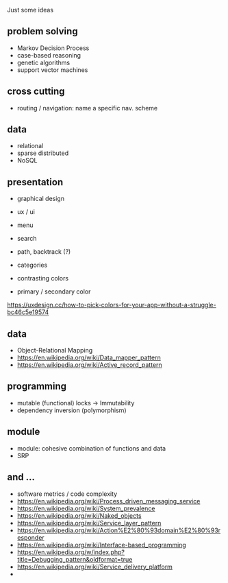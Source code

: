 Just some ideas

## problem solving

* Markov Decision Process
* case-based reasoning
* genetic algorithms
* support vector machines

## cross cutting

* routing / navigation: name a specific nav. scheme

## data

  * relational
  * sparse distributed
  * NoSQL

## presentation

* graphical design
* ux / ui
* menu
* search
* path, backtrack (?)
* categories

* contrasting colors
* primary / secondary color

https://uxdesign.cc/how-to-pick-colors-for-your-app-without-a-struggle-bc46c5e19574

## data

* Object-Relational Mapping
* https://en.wikipedia.org/wiki/Data_mapper_pattern
* https://en.wikipedia.org/wiki/Active_record_pattern

## programming

* mutable (functional) locks -> Immutability
* dependency inversion (polymorphism)

## module

* module: cohesive combination of functions and data
* SRP

## and ...
* software metrics / code complexity
* https://en.wikipedia.org/wiki/Process_driven_messaging_service
* https://en.wikipedia.org/wiki/System_prevalence
* https://en.wikipedia.org/wiki/Naked_objects
* https://en.wikipedia.org/wiki/Service_layer_pattern
* https://en.wikipedia.org/wiki/Action%E2%80%93domain%E2%80%93responder
* https://en.wikipedia.org/wiki/Interface-based_programming
* https://en.wikipedia.org/w/index.php?title=Debugging_pattern&oldformat=true
* https://en.wikipedia.org/wiki/Service_delivery_platform
*